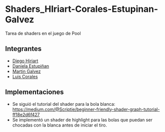 # Shaders_HIriart-Corales-Estupinan-Galvez
Tarea de shaders en el juego de Pool

## Integrantes
- [Diego Hiriart](https://github.com/Diego-Hiriart)
- [Daniela Estupiñan](https://github.com/Daniela-Estupinan)
- [Martin Galvez](https://github.com/MGA1398)
- [Luis Corales](https://github.com/LuisCorales)

## Implementaciones
+ Se siguió el tutorial del shader para la bola blanca: https://medium.com/@Scriptie/beginner-friendly-shader-graph-tutorial-ff18e2d6f427
+ Se implementó un shader de highlight para las bolas que puedan ser chocadas con la blanca antes de iniciar el tiro.
